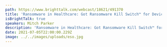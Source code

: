 ```yaml
---
path: https://www.brighttalk.com/webcast/18621/491370
title: 'Ransomware in Healthcare: Got Ransomware Kill Switch™ for Device Cybersecurity'
isBrightTalk: true
speakers: Mitch Parker
description: 'Ransomware in Healthcare: Got Ransomware Kill Switch™ for Device Cybersecurity'
date: 2021-07-05T22:00:00.229Z
image: ../../images/uploads/eso.jpg
---
```

